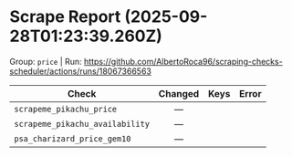 # Scrape Report (2025-09-28T01:23:39.260Z)

Group: `price`  |  Run: https://github.com/AlbertoRoca96/scraping-checks-scheduler/actions/runs/18067366563

| Check | Changed | Keys | Error |
|---|:---:|:--|:--|
| `scrapeme_pikachu_price` | — |  |  |
| `scrapeme_pikachu_availability` | — |  |  |
| `psa_charizard_price_gem10` | — |  |  |
